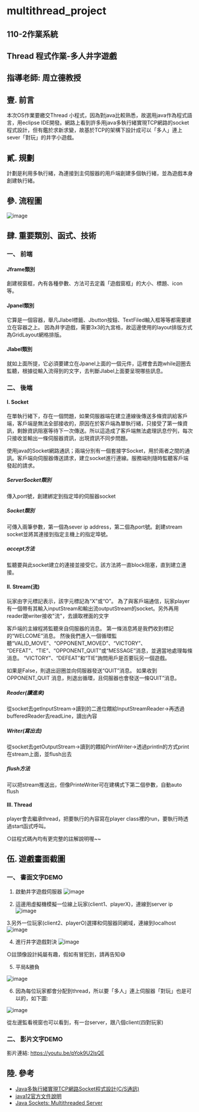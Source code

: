 # multithread_project

## 110-2作業系統
## Thread 程式作業-多人井字遊戲
## 指導老師: 周立德教授

## 壹.	前言
本次OS作業要繳交Thread 小程式，因為對java比較熟悉，故選用java作為程式語言，用eclipse IDE開發。網路上看到許多用java多執行緒實現TCP網路的socket程式設計，但有鑑於求新求變，故基於TCP的架構下設計成可以「多人」連上sever「對玩」的井字小遊戲。

## 貳.	規劃
計劃是利用多執行緒，為連接到主伺服器的用戶端創建多個執行緒，並為遊戲本身創建執行緒。

## 參.	流程圖
![image](https://user-images.githubusercontent.com/92431095/168872986-3979e6d9-7ba6-48a5-ae81-f59647dbd252.png)

## 肆.	重要類別、函式、技術
### 一、	前端
#### Jframe類別
創建視窗框，內有各種參數、方法可去定義「遊戲窗框」的大小、標題、icon等。

#### Jpanel類別
它算是一個容器，舉凡Jlabel標籤、Jbutton按鈕、TextFiled輸入框等等都需要建立在容器之上。
因為井字遊戲，需要3x3的九宮格，故這邊使用的layout排版方式為GridLayout網格排版。

#### Jlabel類別
就如上面所提，它必須要建立在Jpanel上面的一個元件，這裡會去跑while迴圈去監聽，根據從輸入流得到的文字，去判斷Jlabel上面要呈現哪些訊息。


### 二、	後端
#### I.	Socket
在單執行緒下，存在一個問題，如果伺服器端在建立連線後傳送多條資訊給客戶端，客戶端是無法全部接收的，原因在於客戶端為單執行緒，只接受了第一條資訊，剩餘資訊阻塞等待下一次傳送。所以這造成了客戶端無法處理訊息佇列，每次只接收並輸出一條伺服器資訊，出現資訊不同步問題。

使用java的Socket網路通訊；兩端分別有一個套接字Socket，用於兩者之間的通訊。客戶端向伺服器傳送請求，建立socket進行連線。服務端則隨時監聽客戶端發起的請求。

##### ServerSocket類別
傳入port號，創建綁定到指定埠的伺服器socket

##### Socket類別
可傳入兩筆參數，第一個為sever ip address，第二個為port號。創建stream socket並將其連接到指定主機上的指定埠號。

##### accept方法
監聽要與此socket建立的連接並接受它。該方法將一直block阻塞，直到建立連接。

#### II.	Stream(流)
玩家由字元標記表示，該字元標記為“X”或“O”。
為了與客戶端通信，玩家player有一個帶有其輸入inputStream和輸出流outputStream的socket。另外再用reader跟writer接收"流"，去讀取裡面的文字


客戶端的主線程將監聽來自伺服器的消息。
第一條消息將是我們收到標記的“WELCOME”消息。
然後我們進入一個循環監聽“VALID_MOVE”、“OPPONENT_MOVED”、“VICTORY”、 “DEFEAT”、“TIE”、“OPPONENT_QUIT”或“MESSAGE”消息，並適當地處理每條消息。
“VICTORY”、“DEFEAT”和“TIE”詢問用戶是否要玩另一個遊戲。

如果是False，則退出迴圈並向伺服器發送“QUIT”消息。
如果收到 OPPONENT_QUIT 消息，則退出循環，且伺服器也會發送一條QUIT”消息。

##### Reader(讀進來)
從socket去getInputStream->讀到的二進位餵給InputStreamReader->再透過bufferedReader去readLine，讀出內容

##### Writer(寫出去)
從socket去getOutputStream->讀到的餵給PrintWriter->透過println的方式print在stream上面，並flush出去

##### flush方法
可以把stream推送出，但像PrinteWriter可在建構式下第二個參數，自動auto flush

#### III.	Thread
player會去繼承thread，把要執行的內容寫在player class裡的run，要執行時透過start函式呼叫。

○註程式碼內均有更完整的註解說明喔~~

## 伍.	遊戲畫面截圖
### 一、	書面文字DEMO
1. 啟動井字遊戲伺服器
![image](https://user-images.githubusercontent.com/92431095/168874027-44a31178-62fc-4e41-aa6c-a84d8107f7ed.png)

2. 這邊用虛擬機模擬一位線上玩家(client1、playerX)，連線到server ip
![image](https://user-images.githubusercontent.com/92431095/168874103-4a0f8e16-72f2-4819-9edb-98399ceacfcd.png)

3.另外一位玩家(client2、playerO)選擇和伺服器同網域，連線到localhost
![image](https://user-images.githubusercontent.com/92431095/168874135-2d1732ae-b96b-4464-b98c-3c609577bf66.png)

4. 進行井字遊戲對決
![image](https://user-images.githubusercontent.com/92431095/168874209-ee5f5554-46f3-4fc4-b663-62d89f0debae.png)

○註頭像設計純屬有趣，假如有冒犯到，請再告知😅

5. 平局&勝負

![image](https://user-images.githubusercontent.com/92431095/168874453-6974dcd8-4120-42f5-a9c9-48fd1e469a75.png)

6. 因為每位玩家都會分配到thread，所以要「多人」連上伺服器「對玩」也是可以的，如下圖:

![image](https://user-images.githubusercontent.com/92431095/168874647-794e1b87-851a-4663-ba0d-e98b440b241e.png)

從左邊監看視窗也可以看到，有一台server，跟八個client(四對玩家)

### 二、	影片文字DEMO
影片連結: https://youtu.be/pYok9U2lsQE

## 陸.	參考
+ [Java多執行緒實現TCP網路Socket程式設計(C/S通訊)](https://www.796t.com/article.php?id=146058)
+ [java12官方文件說明](https://docs.oracle.com/en/java/javase/12/docs/api/)
+ [Java Sockets: Multithreaded Server](https://www.youtube.com/watch?v=s_YsS3jhgWc)

 
